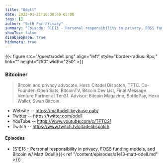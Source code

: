 ```yaml
---
title: "Odell"
date: 2022-01-21T16:38:40-05:00
tags: []
author: "Seth For Privacy"
summary: "Episode: S1E13 - Personal responsibility in privacy, FOSS funding models, and Bitcoin w/ Matt Odell"
showToc: false
disableShare: true
hidemeta: true
---
```


{{< figure src="/guests/odell.png" align="left" style="border-radius: 8px;" link="" height="250" width="250" >}}

### Bitcoiner

> Bitcoin and privacy advocate. Host: Citadel Dispatch, TFTC. Co-Founder: Open Sats, BitcoinTV, Bitcoin Dev List, Final Message. Venture Partner at Ten31. Advisor: Bitcoin Magazine, BottlePay, Hexa Wallet, Swan Bitcoin.

- Website -- https://mattodell.keybase.pub/
- Twitter -- https://twitter.com/odell
- YouTube -- https://www.youtube.com/c/TFTC21
- Twitch -- https://www.twitch.tv/citadeldispatch

#### Episodes

- [S1E13 - Personal responsibility in privacy, FOSS funding models, and Bitcoin w/ Matt Odell]({{< ref "/content/episodes/s1e13-matt-odell.md" >}})
